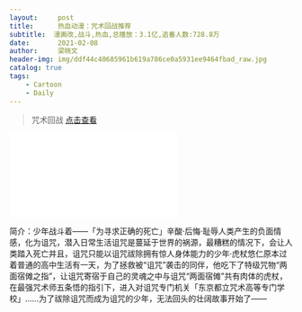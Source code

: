 ```yaml
---
layout:     post
title:      热血动漫：咒术回战推荐
subtitle:  漫画改,战斗,热血,总播放：3.1亿,追番人数:728.8万
date:       2021-02-08
author:     梁晓文
header-img: img/ddf44c40685961b619a786ce0a5931ee9464fbad_raw.jpg
catalog: true
tags:
    - Cartoon
    - Daily
---
```


> 咒术回战 [点击查看](https://www.bilibili.com/bangumi/media/md28229899/?spm_id_from=666.25.b_6d656469615f6d6f64756c65.1)

<iframe src="//player.bilibili.com/player.html?aid=801130583&bvid=BV1gy4y1H7hF&cid=282952760&page=1" scrolling="no" border="0" frameborder="no" framespacing="0" allowfullscreen="true"> </iframe>



简介：少年战斗着——「为寻求正确的死亡」辛酸·后悔·耻辱人类产生的负面情感，化为诅咒，潜入日常生活诅咒是蔓延于世界的祸源，最糟糕的情况下，会让人类踏入死亡并且，诅咒只能以诅咒祓除拥有惊人身体能力的少年·虎杖悠仁原本过着普通的高中生活有一天，为了拯救被“诅咒”袭击的同伴，他吃下了特级咒物“两面宿傩之指”，让诅咒寄宿于自己的灵魂之中与诅咒“两面宿傩”共有肉体的虎杖，在最强咒术师五条悟的指引下，进入对诅咒专门机关「东京都立咒术高等专门学校」……为了祓除诅咒而成为诅咒的少年，无法回头的壮阔故事开始了——
